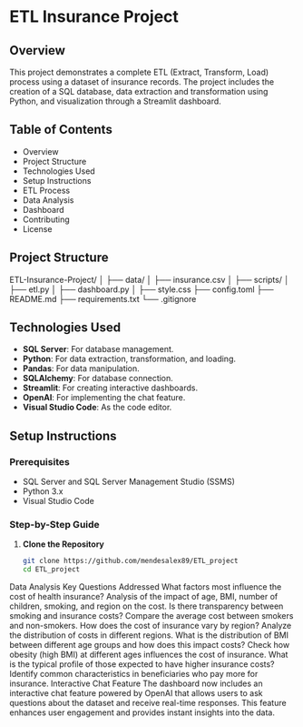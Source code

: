 # ETL Insurance Project

## Overview
This project demonstrates a complete ETL (Extract, Transform, Load) process using a dataset of insurance records. The project includes the creation of a SQL database, data extraction and transformation using Python, and visualization through a Streamlit dashboard.

## Table of Contents
- Overview
- Project Structure
- Technologies Used
- Setup Instructions
- ETL Process
- Data Analysis
- Dashboard
- Contributing
- License

## Project Structure


ETL-Insurance-Project/ │ ├── data/ │ ├── insurance.csv │ ├── scripts/ │ ├── etl.py │ ├── dashboard.py │ ├── style.css ├── config.toml ├── README.md ├── requirements.txt └── .gitignore


## Technologies Used
- **SQL Server**: For database management.
- **Python**: For data extraction, transformation, and loading.
- **Pandas**: For data manipulation.
- **SQLAlchemy**: For database connection.
- **Streamlit**: For creating interactive dashboards.
- **OpenAI**: For implementing the chat feature.
- **Visual Studio Code**: As the code editor.

## Setup Instructions

### Prerequisites
- SQL Server and SQL Server Management Studio (SSMS)
- Python 3.x
- Visual Studio Code

### Step-by-Step Guide

1. **Clone the Repository**
   ```bash
   git clone https://github.com/mendesalex89/ETL_project
   cd ETL_project

Data Analysis
Key Questions Addressed
What factors most influence the cost of health insurance?
Analysis of the impact of age, BMI, number of children, smoking, and region on the cost.
Is there transparency between smoking and insurance costs?
Compare the average cost between smokers and non-smokers.
How does the cost of insurance vary by region?
Analyze the distribution of costs in different regions.
What is the distribution of BMI between different age groups and how does this impact costs?
Check how obesity (high BMI) at different ages influences the cost of insurance.
What is the typical profile of those expected to have higher insurance costs?
Identify common characteristics in beneficiaries who pay more for insurance.
Interactive Chat Feature
The dashboard now includes an interactive chat feature powered by OpenAI that allows users to ask questions about the dataset and receive real-time responses. This feature enhances user engagement and provides instant insights into the data.